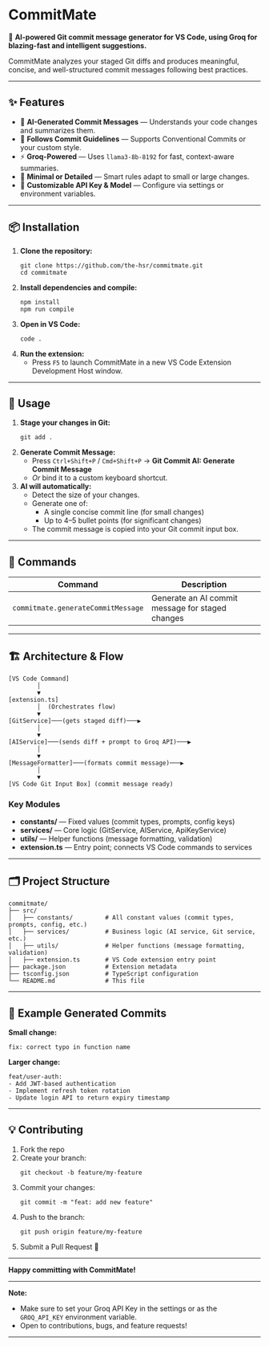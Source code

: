 # CommitMate

🚀 **AI-powered Git commit message generator for VS Code, using Groq for blazing-fast and intelligent suggestions.**

CommitMate analyzes your staged Git diffs and produces meaningful, concise, and well-structured commit messages following best practices.

***

## ✨ Features

- 🧠 **AI-Generated Commit Messages** — Understands your code changes and summarizes them.
- 📏 **Follows Commit Guidelines** — Supports Conventional Commits or your custom style.
- ⚡ **Groq-Powered** — Uses `llama3-8b-8192` for fast, context-aware summaries.
- 🎯 **Minimal or Detailed** — Smart rules adapt to small or large changes.
- 🔑 **Customizable API Key & Model** — Configure via settings or environment variables.

***

## 📦 Installation

1. **Clone the repository:**
   ```shell
   git clone https://github.com/the-hsr/commitmate.git
   cd commitmate
   ```
2. **Install dependencies and compile:**
   ```shell
   npm install
   npm run compile
   ```
3. **Open in VS Code:**
   ```shell
   code .
   ```
4. **Run the extension:**
   - Press `F5` to launch CommitMate in a new VS Code Extension Development Host window.

***

## 🚀 Usage

1. **Stage your changes in Git:**
   ```shell
   git add .
   ```
2. **Generate Commit Message:**
   - Press `Ctrl+Shift+P` / `Cmd+Shift+P` → **Git Commit AI: Generate Commit Message**
   - _Or_ bind it to a custom keyboard shortcut.
3. **AI will automatically:**
   - Detect the size of your changes.
   - Generate one of:
     - A single concise commit line (for small changes)
     - Up to 4–5 bullet points (for significant changes)
   - The commit message is copied into your Git commit input box.

***

## 🧩 Commands

| Command                            | Description                                      |
|------------------------------------|--------------------------------------------------|
| `commitmate.generateCommitMessage` | Generate an AI commit message for staged changes |

***

## 🏗 Architecture & Flow

```plaintext
[VS Code Command]
        │
        ▼
[extension.ts]
        │  (Orchestrates flow)
        ▼
[GitService]───(gets staged diff)───▶
        │
        ▼
[AIService]───(sends diff + prompt to Groq API)───▶
        │
        ▼
[MessageFormatter]───(formats commit message)───▶
        │
        ▼
[VS Code Git Input Box] (commit message ready)
```

### Key Modules

- **constants/** — Fixed values (commit types, prompts, config keys)
- **services/** — Core logic (GitService, AIService, ApiKeyService)
- **utils/** — Helper functions (message formatting, validation)
- **extension.ts** — Entry point; connects VS Code commands to services

***

## 🗂 Project Structure

```
commitmate/
├── src/
│   ├── constants/         # All constant values (commit types, prompts, config, etc.)
│   ├── services/          # Business logic (AI service, Git service, etc.)
│   ├── utils/             # Helper functions (message formatting, validation)
│   ├── extension.ts       # VS Code extension entry point
├── package.json           # Extension metadata
├── tsconfig.json          # TypeScript configuration
└── README.md              # This file
```

***

## 📜 Example Generated Commits

**Small change:**
```
fix: correct typo in function name
```

**Larger change:**
```
feat/user-auth:
- Add JWT-based authentication
- Implement refresh token rotation
- Update login API to return expiry timestamp
```

***

## 💡 Contributing

1. Fork the repo
2. Create your branch:  
   ```shell
   git checkout -b feature/my-feature
   ```
3. Commit your changes:  
   ```shell
   git commit -m "feat: add new feature"
   ```
4. Push to the branch:  
   ```shell
   git push origin feature/my-feature
   ```
5. Submit a Pull Request 🎉

***

**Happy committing with CommitMate!**

***

**Note:**  
- Make sure to set your Groq API Key in the settings or as the `GROQ_API_KEY` environment variable.
- Open to contributions, bugs, and feature requests!

***